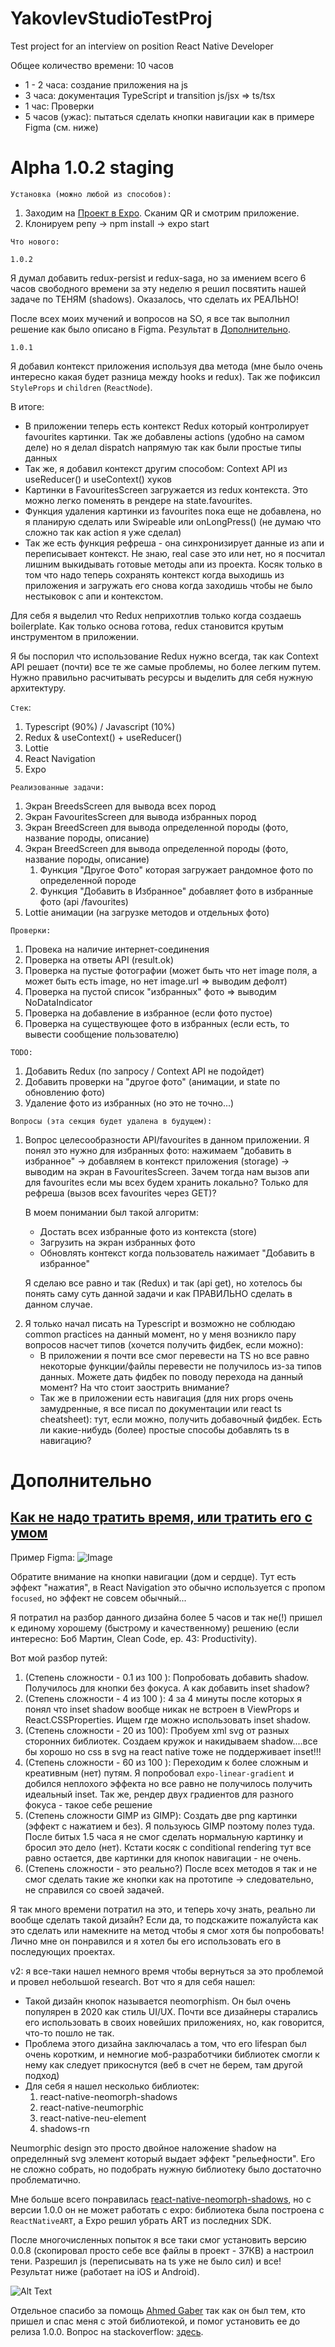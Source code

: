 # YakovlevStudioTestProj
Test project for an interview on position React Native Developer

Общее количество времени: 10 часов
<ul>
  <li>1 - 2 часа: создание приложения на js</li>
  <li>3 часа: документация TypeScript и transition js/jsx => ts/tsx</li>
  <li>1 час: Проверки</li>
  <li>5 часов (ужас): пытаться сделать кнопки навигации как в примере Figma (см. ниже)
</ul>


# Alpha 1.0.2 staging
`Установка (можно любой из способов):`
<ol>
  <li>Заходим на <a href="https://expo.io/@denistepp/Cats-YakovlevStudio?release-channel=staging">Проект в Expo</a>. Сканим QR и смотрим приложение.</li>
  <li>Клонируем репу -> npm install -> expo start</li>
</ol>

`Что нового:`

`1.0.2`

Я думал добавить redux-persist и redux-saga, но за имением всего 6 часов свободного времени за эту неделю я решил посвятить нашей задаче по ТЕНЯМ (shadows). Оказалось, что сделать их РЕАЛЬНО!

После всех моих мучений и вопросов на SO, я все так выполнил решение как было описано в Figma. Результат в [Дополнительно](#Дополнительно).

`1.0.1`

Я добавил контекст приложения используя два метода (мне было очень интересно какая будет разница между hooks и redux). Так же пофиксил `StyleProps` и `children` (`ReactNode`).

В итоге:

<ul>
<li>В приложении теперь есть контекст Redux который контролирует favourites картинки. Так же добавлены actions (удобно на самом деле) но я делал dispatch напрямую так как были простые типы данных</li>
<li>Так же, я добавил контекст другим способом: Context API из useReducer() и useContext() хуков</li>
<li>Картинки в FavouritesScreen загружается из redux контекста. Это можно легко поменять в рендере на state.favourites.</li>
<li>Функция удаления картинки из favourites пока еще не добавлена, но я планирую сделать или Swipeable или onLongPress() (не думаю что сложно так как action я уже сделал)</li>
<li>Так же есть функция рефреша - она синхронизирует данные из апи и переписывает контекст. Не знаю, real case это или нет, но я посчитал лишним выкидывать готовые методы апи из проекта. Косяк только в том что надо теперь сохранять контекст когда выходишь из приложения и загружать его снова когда заходишь чтобы не было нестыковок с апи и контекстом.</li>
</ul>

Для себя я выделил что Redux неприхотлив только когда создаешь boilerplate. Как только основа готова, redux становится крутым инструментом в приложении.

Я бы поспорил что использование Redux нужно всегда, так как Context API решает (почти) все те же самые проблемы, но более легким путем. Нужно правильно расчитывать ресурсы и выделить для себя нужную архитектуру.


`Стек`:
<ol>
  <li>Typescript (90%) / Javascript (10%)</li>
  <li>Redux & useContext() + useReducer()</li>
  <li>Lottie</li>
  <li>React Navigation</li>
  <li>Expo</li>
</ol>

`Реализованные задачи:`
<ol>
  <li>Экран BreedsScreen для вывода всех пород</li>
  <li>Экран FavouritesScreen для вывода избранных пород</li>
  <li>Экран BreedScreen для вывода определенной породы (фото, название породы, описание)</li>
  <li>Экран BreedScreen для вывода определенной породы (фото, название породы, описание)
    <ol>
      <li> Функция "Другое Фото" которая загружает рандомное фото по определенной породе</li>
      <li> Функция "Добавить в Избранное" добавляет фото в избранные фото (api /favourites)</li>
    </ol>
  </li>
  <li>Lottie анимации (на загрузке методов и отдельных фото)</li>
</ol>

`Проверки:`
<ol>
  <li>Провека на наличие интернет-соединения</li>
  <li>Проверка на ответы API (result.ok)</li>
  <li>Проверка на пустые фотографии (может быть что нет image поля, а может быть есть image, но нет image.url => выводим дефолт)</li>
  <li>Проверка на пустой список "избранных" фото => выводим NoDataIndicator</li>
  <li>Проверка на добавление в избранное (если фото пустое)</li>
  <li>Проверка на существующее фото в избранных (если есть, то вывести сообщение пользователю)</li>
</ol>

`TODO:`
<ol>
  <li>Добавить Redux (по запросу / Context API не подойдет)</li>
  <li>Добавить проверки на "другое фото" (анимации, и state по обновлению фото)</li>
  <li>Удаление фото из избранных (но это не точно...)</li>
</ol>

`Вопросы (эта секция будет удалена в будущем):`
<ol>
  <li> Вопрос целесообразности API/favourites в данном приложении. Я понял это нужно для избранных фото: нажимаем "добавить в избранное" -> добавляем в контекст приложения (storage) -> выводим на экран в FavouritesScreen. Зачем тогда нам вызов апи для favourites если мы всех будем хранить локально? Только для рефреша (вызов всех favourites через GET)?

  В моем понимании был такой алгоритм:
  <ul>
    <li>Достать всех избранные фото из контекста (store)</li>
    <li>Загрузить на экран избранных фото</li>
    <li>Обновлять контекст когда пользователь нажимает "Добавить в избранное"</li>
  </ul>

  Я сделаю все равно и так (Redux) и так (api get), но хотелось бы понять саму суть данной задачи и как ПРАВИЛЬНО сделать в данном случае.
  <li>Я только начал писать на Typescript и возможно не соблюдаю common practices на данный момент, но у меня возникло пару вопросов насчет типов (хочется получить фидбек, если можно):
    <ul>
      <li>В приложении я почти все смог перевести на TS но все равно некоторые функции/файлы перевести не получилось из-за типов данных. Можете дать фидбек по поводу перехода на данный момент? На что стоит заострить внимание?</li>
      <li>Так же в приложении есть навигация (для них props очень замудренные, я все писал по документации или react ts cheatsheet): тут, если можно, получить добавочный фидбек. Есть ли какие-нибудь (более) простые способы добавлять ts в навигацию?</li>
    </ul>
  </li>
</ol>

# Дополнительно

## <a name="curious" href="https://cleancoders.com/episode/clean-code-episode-43">Как не надо тратить время, или тратить его с умом</a>
Пример Figma:
<img alt="Image" title="icon" src="figma.png" />

Обратите внимание на кнопки навигации (дом и сердце). Тут есть эффект "нажатия", в React Navigation это обычно используется с пропом `focused`, но эффект не совсем обычный...

Я потратил на разбор данного дизайна более 5 часов и так не(!) пришел к единому хорошему (быстрому и качественному) решению (если интересно: Боб Мартин, Clean Code, ep. 43: Productivity).

Вот мой разбор путей:

1. (Степень сложности - 0.1 из 100 ): Попробовать добавить shadow. Получилось для кнопки без фокуса. А как добавить inset shadow?
2. (Степень сложности - 4 из 100 ):  4 за 4 минуты после которых я понял что inset shadow вообще никак не встроен в ViewProps и React.CSSProperties. Ищем где можно использовать inset shadow.
3. (Степень сложности - 20 из 100): Пробуем xml svg от разных сторонних библиотек. Создаем кружок и накидываем shadow....все бы хорошо но css в svg на react native тоже не поддерживает inset!!!
4. (Степень сложности - 60 из 100 ): Переходим к более сложным и креативным (нет) путям. Я попробовал `expo-linear-gradient` и добился неплохого эффекта но все равно не получилось получить идеальный inset. Так же, рендер двух градиентов для разного фокуса - такое себе решение
5. (Степень сложности GIMP из GIMP): Создать две png картинки (эффект с нажатием и без). Я пользуюсь GIMP поэтому полез туда. После битых 1.5 часа я не смог сделать нормальную картинку и бросил это дело (нет). Кстати косяк с conditional rendering тут все равно остается, две картинки для кнопок навигации - не очень.
6. (Степень сложности - это реально?) После всех методов я так и не смог сделать такие же кнопки как на прототипе -> следовательно, не справился со своей задачей.

Я так много времени потратил на это, и теперь хочу знать, реально ли вообще сделать такой дизайн? Если да, то подскажите пожалуйста как это сделать или намекните на метод чтобы я смог хотя бы попробовать! Лично мне он понравился и я хотел бы его использовать его в последующих проектах.

v2: я все-таки нашел немного время чтобы вернуться за это проблемой и провел небольшой research. Вот что я для себя нашел:

<ul>
  <li>Такой дизайн кнопок называется neomorphism. Он был очень популярен в 2020 как стиль UI/UX. Почти все дизайнеры старались его использовать в своих новейших приложениях, но, как говорится, что-то пошло не так.</li>
  <li>Проблема этого дизайна заключалась а том, что его lifespan был очень коротким, и немногие моб-разработчики библиотек смогли к нему как следует прикоснутся (веб в счет не берем, там другой подход)</li>
  <li>Для себя я нашел несколько библиотек:
    <ol>
      <li><a href"https://github.com/tokkozhin/react-native-neomorph-shadows">react-native-neomorph-shadows</a></li>
      <li><a href"https://github.com/shaneboyar/react-native-neumorphic">react-native-neumorphic</a></li>
      <li><a href"https://github.com/Jamyth/react-native-neu-element">react-native-neu-element</a></li>
      <li><a href"https://github.com/mattperls-code/shadows-rn">shadows-rn</a></li>
    </ol>
  </li>
</ul>

Neumorphic design это просто двойное наложение shadow на определнный svg элемент который выдает эффект "рельефности". Его не сложно собрать, но подобрать нужную библиотеку было достаточно проблематично.

Мне больше всего понравилась <a href="https://github.com/tokkozhin/react-native-neomorph-shadows">react-native-neomorph-shadows</a>, но с версии 1.0.0 он не может работать с expo: библиотека была построена с `ReactNativeART`, а Expo решил убрать ART из последних SDK.


После многочисленных попыток я все таки смог установить версию 0.0.8 (скопировал просто себе все файлы в проект - 37КВ) а настроил тени. Разрешил js (переписывать на ts уже не было сил) и все! Результат ниже (работает на iOS и Android).

![Alt Text](cats.gif)


Отдельное спасибо за помощь <a href="https://stackoverflow.com/users/7965547/ahmed-gaber">Ahmed Gaber</a> так как он был тем, кто пришел и спас меня с этой библиотекой, и помог установить ее до релиза 1.0.0. Вопрос на stackoverflow: <a href="https://stackoverflow.com/questions/68446420/react-native-inset-shadow-effect">здесь</a>.
